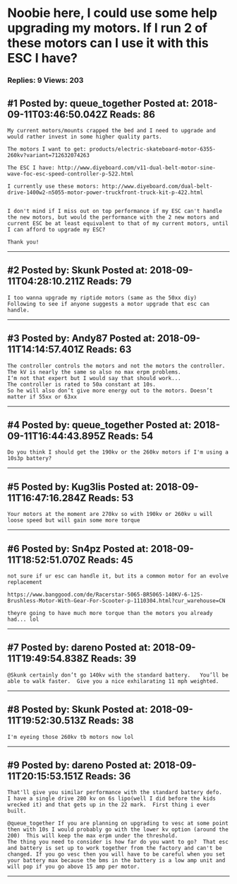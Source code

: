 # Noobie here, I could use some help upgrading my motors. If I run 2 of these motors can I use it with this ESC I have?

### Replies: 9 Views: 203

## \#1 Posted by: queue_together Posted at: 2018-09-11T03:46:50.042Z Reads: 86

```
My current motors/mounts crapped the bed and I need to upgrade and would rather invest in some higher quality parts.

The motors I want to get: products/electric-skateboard-motor-6355-260kv?variant=712632074263

The ESC I have: http://www.diyeboard.com/v11-dual-belt-motor-sine-wave-foc-esc-speed-controller-p-522.html

I currently use these motors: http://www.diyeboard.com/dual-belt-drive-1400w2-n5055-motor-power-truckfront-truck-kit-p-422.html


I don't mind if I miss out on top performance if my ESC can't handle the new motors, but would the performance with the 2 new motors and current ESC be at least equivalent to that of my current motors, until I can afford to upgrade my ESC?

Thank you!
```

---
## \#2 Posted by: Skunk Posted at: 2018-09-11T04:28:10.211Z Reads: 79

```
I too wanna upgrade my riptide motors (same as the 50xx diy)
Following to see if anyone suggests a motor upgrade that esc can handle.
```

---
## \#3 Posted by: Andy87 Posted at: 2018-09-11T14:14:57.401Z Reads: 63

```
The controller controls the motors and not the motors the controller.
The kV is nearly the same so also no max erpm problems.
I‘m not that expert but I would say that should work...
The controller is rated to 50a constant at 10s.
So he will also don’t give more energy out to the motors. Doesn’t matter if 55xx or 63xx
```

---
## \#4 Posted by: queue_together Posted at: 2018-09-11T16:44:43.895Z Reads: 54

```
Do you think I should get the 190kv or the 260kv motors if I'm using a 10s3p battery?
```

---
## \#5 Posted by: Kug3lis Posted at: 2018-09-11T16:47:16.284Z Reads: 53

```
Your motors at the moment are 270kv so with 190kv or 260kv u will loose speed but will gain some more torque
```

---
## \#6 Posted by: Sn4pz Posted at: 2018-09-11T18:52:51.070Z Reads: 45

```
not sure if ur esc can handle it, but its a common motor for an evolve replacement 

https://www.banggood.com/de/Racerstar-5065-BR5065-140KV-6-12S-Brushless-Motor-With-Gear-For-Scooter-p-1110304.html?cur_warehouse=CN

theyre going to have much more torque than the motors you already had... lol
```

---
## \#7 Posted by: dareno Posted at: 2018-09-11T19:49:54.838Z Reads: 39

```
@Skunk certainly don’t go 140kv with the standard battery.   You’ll be able to walk faster.  Give you a nice exhilarating 11 mph weighted.
```

---
## \#8 Posted by: Skunk Posted at: 2018-09-11T19:52:30.513Z Reads: 38

```
I'm eyeing those 260kv tb motors now lol
```

---
## \#9 Posted by: dareno Posted at: 2018-09-11T20:15:53.151Z Reads: 36

```
That'll give you similar performance with the standard battery defo.  I have a single drive 280 kv on 6s lipo(well I did before the kids wrecked it) and that gets up in the 22 mark.  First thing i ever built.  

@queue_together If you are planning on upgrading to vesc at some point then with 10s I would probably go with the lower kv option (around the 200)  This will keep the max erpm under the threshold.  
The thing you need to consider is how far do you want to go?  That esc and battery is set up to work together from the factory and can't be changed. If you go vesc then you will have to be careful when you set your battery max because the bms in the battery is a low amp unit and will pop if you go above 15 amp per motor.
```

---
